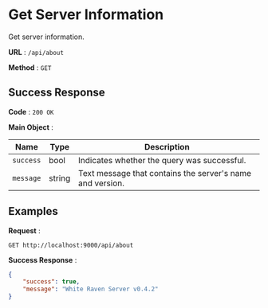 # Get Server Information

Get server information.

**URL** : `/api/about`

**Method** : `GET`

## Success Response

**Code** : `200 OK`

**Main Object** :

| Name | Type | Description |
| --- | --- | --- |
| `success` | bool | Indicates whether the query was successful.|
| `message` | string | Text message that contains the server's name and version.|

## Examples

**Request** :

`GET http://localhost:9000/api/about`

**Success Response** :

```json
{
	"success": true,
	"message": "White Raven Server v0.4.2"
}
```